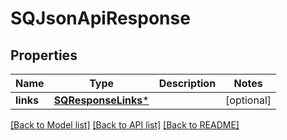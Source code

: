 # SQJsonApiResponse

## Properties
Name | Type | Description | Notes
------------ | ------------- | ------------- | -------------
**links** | [**SQResponseLinks***](SQResponseLinks.md) |  | [optional] 

[[Back to Model list]](../README.md#documentation-for-models) [[Back to API list]](../README.md#documentation-for-api-endpoints) [[Back to README]](../README.md)


